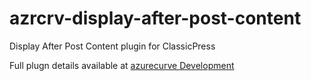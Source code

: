 # azrcrv-display-after-post-content
Display After Post Content plugin for ClassicPress

Full plugn details available at [azurecurve Development](https://development.azurecurve.co.uk/classicpress-plugins/display-after-post-content/)
